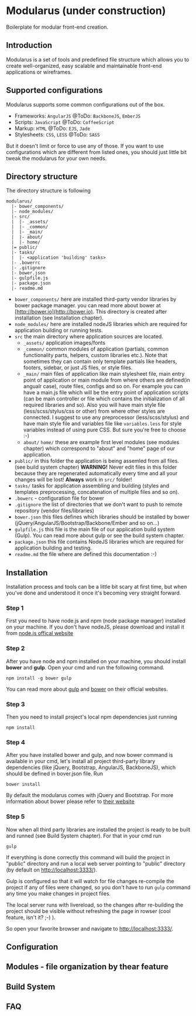 Modularus (under construction) 
=========

Boilerplate for modular front-end creation.

## Introduction

Modularus is a set of tools and predefined file structure which allows you to create well-organized, easy scalable and maintainable front-end applications or wireframes.


## Supported configurations

Modularus supports some common configurations out of the box. 

* Frameworks: `AngularJS` @ToDo: `BackboneJS`, `EmberJS`
* Scripts: `JavaScript` @ToDo: `CoffeeScript`
* Markup:  `HTML` @ToDo: `EJS`, `Jade`
* Stylesheets: `CSS`, `LESS` @ToDo: `SASS`

But it doesn't limit or force to use any of those. If you want to use configurations which are different from listed ones, you should just little bit tweak the modularus for your own needs.

## Directory structure

The directory structure is following

```
modularus/
  |- bower_components/
  |- node_modules/
  |- src/
  |  |- _assets/
  |  |- _common/
  |  |- _main/
  |  |- about/
  |  |- home/
  |= public/
  |- tasks/
  |  |- <application 'building' tasks>
  |- .bowerrc
  |- .gitignore
  |- bower.json
  |- gulpfile.js
  |- package.json
  |- readme.md
```

- `bower_components/` here are installed third-party vendor libraries by bower package manager. you can read more about bower at [http://bower.io](http://bower.io). This directory is created after installation (see Installation chapter).
- `node_modules/` here are installed nodeJS libraries which are required for application building or running tests.
- `src` the main directory where application sources are located.
    - `_assets/` application images/fonts
    - `_common/` common modules of application (partials, common functionality parts, helpers, custom libraries etc.). Note that sometimes they can contain only template partials like headers, footers, sidebar, or just JS files, or style files.
    - `_main/` main files of application like main stylesheet file, main entry point of application or main module from where others are defined(in angualr case), route files, configs and so on. For example you can have a main.js file which will be the entry point of application scripts (can be main controller or file which contains the initialization of all required libraries and so). Also you will have main style file (less/scss/stylus/css or other) from where other styles are connected. I suggest to use any preprocessor (less/scss/stylus) and have main style file and variables file like `variables.less` for style variables instead of using pure CSS. But sure you're free to choose :-)
    - `about/` `home/` these are example first level modules (see modules chapter) which correspond to "about" and "home" page of our application. 
- `public/` in this folder the application is being assemled from all files. (see build system chapter) **WARNING!** Never edit files in this folder because they are regenerated automatically every time and all your changes will be lost! **Always** work in `src/` folder!
- `tasks/` tasks for application assembling and building (styles and templates preprocessing, concatenation of multiple files and so on). 
- `.bowerc` - configuration file for bower
- `.gitignore` the list of directories that we don't want to push to remote repository (vendor files/libraries)
- `bower.json` this files defines which libraries should be installed by bower (jQuery/AngularJS/Bootstrap/Backbone/Ember and so on...)
- `gulpfile.js` this file is the main file of our application build system (Gulp). You can read more about gulp or see the build system chapter.
- `package.json` this file contains NodeJS libraries which are required for application building and testing.
- `readme.md` the file where are defined this documentation :-)



## Installation

Installation process and tools can be a little bit scary at first time, but when you've done and understood it once it's becoming very straight forward. 

### Step 1

First you need to have node.js and npm (node package manager)  installed on your machine. If you don't have nodeJS, please download and install it from [node.js offical website](http://nodejs.org/)

### Step 2

After you have node and npm installed on your machine, you should install **bower** and **gulp**. Open your cmd and run the following command.

`npm install -g bower gulp`

You can read more about [gulp](http://gulpjs.com/) and [bower](http://bower.io/) on their official websites.

### Step 3

Then you need to install project's local npm dependencies just running

`npm install`

### Step 4

After you have installed bower and gulp, and now bower command is available in your cmd, let's install all project third-party library dependencies (like jQuery, Bootstrap, AngularJS, BackboneJS), which should be defined in bover.json file. Run

`bower install`

By default the modularus comes with jQuery and Bootstrap. For more information about bower please refer to [their website](http://bower.io/)

### Step 5

Now when all third party libraries are installed the project is ready to be built and runned (see Build System chapter). For that in your cmd run

`gulp`

If everything is done correctly this command will build the project in "public" directory and run a local web server pointing to "public" directory (by default on [http://localhost:3333/](http://localhost:3333/)).


Gulp is configured so that it will watch for file changes re-compile the project if any of files were changed, so you don't have to run `gulp` command any time you make changes in project files.

The local server runs with livereload, so the changes after re-building the project should be visible without refreshing the page in rowser (cool feature, isn't it? ;-) ).


So open your favorite browser and navigate to [http://localhost:3333/](http://localhost:3333/).

## Configuration


## Modules - file organization by thear feature



## Build System



## FAQ

